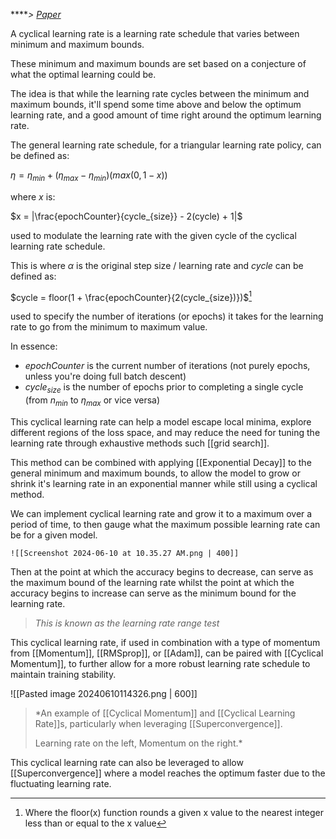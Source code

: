 *****> [Paper](https://arxiv.org/pdf/1506.01186)*

A cyclical learning rate is a learning rate schedule that varies between minimum and maximum bounds.

These minimum and maximum bounds are set based on a conjecture of what the optimal learning could be.

The idea is that while the learning rate cycles between the minimum and maximum bounds, it'll spend some time above and below the optimum learning rate, and a good amount of time right around the optimum learning rate.

The general learning rate schedule, for a triangular learning rate policy, can be defined as:

$\eta = \eta_{min} + (\eta_{max} - \eta_{min})(max(0 , 1-x))$

where $x$ is:

$x = |\frac{epochCounter}{cycle_{size}} - 2(cycle) + 1|$

used to modulate the learning rate with the given cycle of the cyclical learning rate schedule.

This is where $\alpha$ is the original step size / learning rate and $cycle$ can be defined as:

$cycle = floor(1 + \frac{epochCounter}{2(cycle_{size})})$[^1]

used to specify the number of iterations (or epochs) it takes for the learning rate to go from the minimum to maximum value.

In essence:

- $epochCounter$ is the current number of iterations (not purely epochs, unless you're doing full batch descent)
- $cycle_{size}$ is the number of epochs prior to completing a single cycle (from $n_{min}$ to $\eta_{max}$ or vice versa)

This cyclical learning rate can help a model escape local minima, explore different regions of the loss space, and may reduce the need for tuning the learning rate through exhaustive methods such [[grid search]].

This method can be combined with applying [[Exponential Decay]] to the general minimum and maximum bounds, to allow the model to grow or shrink it's learning rate in an exponential manner while still using a cyclical method.

We can implement cyclical learning rate and grow it to a maximum over a period of time, to then gauge what the maximum possible learning rate can be for a given model. 

	![[Screenshot 2024-06-10 at 10.35.27 AM.png | 400]]

Then at the point at which the accuracy begins to decrease, can serve as the maximum bound of the learning rate whilst the point at which the accuracy begins to increase can serve as the minimum bound for the learning rate.

> *This is known as the learning rate range test*

This cyclical learning rate, if used in combination with a type of momentum from [[Momentum]], [[RMSprop]], or [[Adam]], can be paired with [[Cyclical Momentum]], to further allow for a more robust learning rate schedule to maintain training stability.

![[Pasted image 20240610114326.png | 600]]

> *An example of [[Cyclical Momentum]] and [[Cyclical Learning Rate]]s, particularly when leveraging [[Superconvergence]].
> 
> Learning rate on the left, Momentum on the right.*

This cyclical learning rate can also be leveraged to allow [[Superconvergence]] where a model reaches the optimum faster due to the fluctuating learning rate.


[^1]: Where the floor(x) function rounds a given x value to the nearest integer less than or equal to the x value